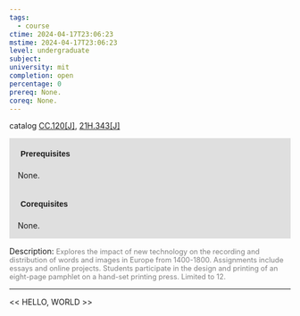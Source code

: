 ```yaml
---
tags:
  - course
ctime: 2024-04-17T23:06:23
mstime: 2024-04-17T23:06:23
level: undergraduate
subject: 
university: mit
completion: open
percentage: 0
prereq: None.
coreq: None.
---
```


catalog [CC.120[J]](http://student.mit.edu/catalog/mCCa.html#CC.120), [21H.343[J]](http://student.mit.edu/catalog/m21Hb.html#21H.343)

<span style="display: block; padding: 15px; background-color: rgb(100, 100, 100, 0.2);"><font id="m_prereq157_0" style="display: block; font-family: Arial, sans-serif; font-weight: bold; padding: 5px">Prerequisites</font><br><span id="prereq157_0">None.</span></span>
<span style="display: block; padding: 15px; background-color: rgb(100, 100, 100, 0.2);"><font id="m_coreq157_0" style="display: block; font-family: Arial, sans-serif; font-weight: bold; padding: 5px">Corequisites</font><br><span id="coreq157_0">None.</span></span>

<font style="">Description:</font>
<font style="color: grey; font-size: 0.8rem;">Explores the impact of new technology on the recording and distribution of words and images in Europe from 1400-1800. Assignments include essays and online projects. Students participate in the design and printing of an eight-page pamphlet on a hand-set printing press. Limited to 12.</font>



---

<< HELLO, WORLD >>
